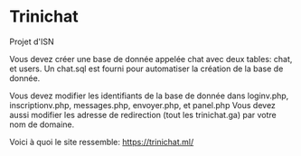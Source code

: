 # Trinichat
Projet d'ISN

Vous devez créer une base de donnée appelée chat avec deux tables: chat, et users. Un chat.sql est fourni pour automatiser la création de
la base de donnée.

Vous devez modifier les identifiants de la base de donnée dans loginv.php, inscriptionv.php, messages.php, envoyer.php, et panel.php
Vous devez aussi modifier les adresse de redirection (tout les trinichat.ga) par votre nom de domaine.

Voici à quoi le site ressemble: https://trinichat.ml/
